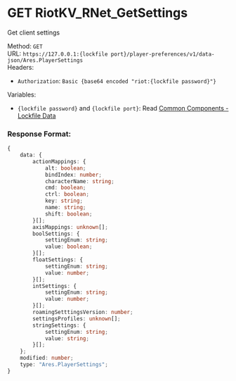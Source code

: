 <!--

This file is automatically generated!
Do not edit it directly!
See https://github.com/techchrism/valorant-api-docs/blob/trunk/contributing.md for more information.

-->

# GET RiotKV_RNet_GetSettings

Get client settings  


Method: `GET`  
URL: `https://127.0.0.1:{lockfile port}/player-preferences/v1/data-json/Ares.PlayerSettings`  
Headers:
 - `Authorization`: `Basic {base64 encoded "riot:{lockfile password}"}`

Variables:
 - `{lockfile password}` and `{lockfile port}`: Read [Common Components - Lockfile Data](../common-components.md#lockfile-data)


### Response Format:
```ts
{
    data: {
        actionMappings: {
            alt: boolean;
            bindIndex: number;
            characterName: string;
            cmd: boolean;
            ctrl: boolean;
            key: string;
            name: string;
            shift: boolean;
        }[];
        axisMappings: unknown[];
        boolSettings: {
            settingEnum: string;
            value: boolean;
        }[];
        floatSettings: {
            settingEnum: string;
            value: number;
        }[];
        intSettings: {
            settingEnum: string;
            value: number;
        }[];
        roamingSetttingsVersion: number;
        settingsProfiles: unknown[];
        stringSettings: {
            settingEnum: string;
            value: string;
        }[];
    };
    modified: number;
    type: "Ares.PlayerSettings";
}
```
